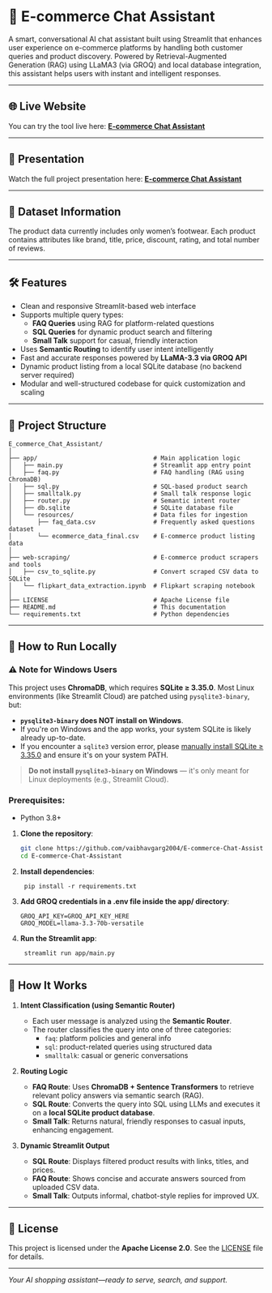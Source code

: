 # 🛒 E-commerce Chat Assistant

A smart, conversational AI chat assistant built using Streamlit that enhances user experience on e-commerce platforms by handling both customer queries and product discovery. Powered by Retrieval-Augmented Generation (RAG) using LLaMA3 (via GROQ) and local database integration, this assistant helps users with instant and intelligent responses.

---

## 🌐 Live Website
You can try the tool live here: **[E-commerce Chat Assistant](https://vaibhav-project-e-commerce-chat-assistant.streamlit.app/)**

---

## 🎥 Presentation
Watch the full project presentation here: **[E-commerce Chat Assistant](https://vaibhav-project.my.canva.site/e-commerce-chat-assistant-presentation)**

---

## 📌 Dataset Information
The product data currently includes only women’s footwear. Each product contains attributes like brand, title, price, discount, rating, and total number of reviews.

---

## 🛠 Features  
- Clean and responsive Streamlit-based web interface  
- Supports multiple query types:  
  - **FAQ Queries** using RAG for platform-related questions  
  - **SQL Queries** for dynamic product search and filtering  
  - **Small Talk** support for casual, friendly interaction  
- Uses **Semantic Routing** to identify user intent intelligently  
- Fast and accurate responses powered by **LLaMA-3.3 via GROQ API**  
- Dynamic product listing from a local SQLite database (no backend server required) 
- Modular and well-structured codebase for quick customization and scaling   

---

## 📂 Project Structure

```
E_commerce_Chat_Assistant/
│
├── app/                                # Main application logic
│   ├── main.py                         # Streamlit app entry point
│   ├── faq.py                          # FAQ handling (RAG using ChromaDB)
│   ├── sql.py                          # SQL-based product search
│   ├── smalltalk.py                    # Small talk response logic
│   ├── router.py                       # Semantic intent router
│   ├── db.sqlite                       # SQLite database file
│   └── resources/                      # Data files for ingestion
│       ├── faq_data.csv                # Frequently asked questions dataset
│       └── ecommerce_data_final.csv    # E-commerce product listing data
│
├── web-scraping/                       # E-commerce product scrapers and tools
│   ├── csv_to_sqlite.py                # Convert scraped CSV data to SQLite
│   └── flipkart_data_extraction.ipynb  # Flipkart scraping notebook
│
├── LICENSE                             # Apache License file
├── README.md                           # This documentation
└── requirements.txt                    # Python dependencies
```

---

## 🚀 How to Run Locally  

### ⚠️ Note for Windows Users

This project uses **ChromaDB**, which requires **SQLite ≥ 3.35.0**. Most Linux environments (like Streamlit Cloud) are patched using `pysqlite3-binary`, but:

- **`pysqlite3-binary` does NOT install on Windows**.
- If you're on Windows and the app works, your system SQLite is likely already up-to-date.
- If you encounter a `sqlite3` version error, please [manually install SQLite ≥ 3.35.0](https://www.sqlite.org/download.html) and ensure it's on your system PATH.

> **Do not install `pysqlite3-binary` on Windows** — it's only meant for Linux deployments (e.g., Streamlit Cloud).

### Prerequisites:  
- Python 3.8+

1. **Clone the repository**:
   ```bash
   git clone https://github.com/vaibhavgarg2004/E-commerce-Chat-Assistant.git
   cd E-commerce-Chat-Assistant
   ```
2. **Install dependencies**:   
   ```commandline
    pip install -r requirements.txt
   ```
3. **Add GROQ credentials in a .env file inside the app/ directory**:
    ```text
    GROQ_API_KEY=GROQ_API_KEY_HERE
    GROQ_MODEL=llama-3.3-70b-versatile
   ```
4. **Run the Streamlit app**:   
   ```commandline
    streamlit run app/main.py
   ```

---

## 🧠 How It Works

1. **Intent Classification (using Semantic Router)**  
   - Each user message is analyzed using the **Semantic Router**.  
   - The router classifies the query into one of three categories:  
     - `faq`: platform policies and general info  
     - `sql`: product-related queries using structured data  
     - `smalltalk`: casual or generic conversations  

2. **Routing Logic**  
   - **FAQ Route**: Uses **ChromaDB + Sentence Transformers** to retrieve relevant policy answers via semantic search (RAG).  
   - **SQL Route**: Converts the query into SQL using LLMs and executes it on a **local SQLite product database**.  
   - **Small Talk**: Returns natural, friendly responses to casual inputs, enhancing engagement.  

3. **Dynamic Streamlit Output**  
   - **SQL Route**: Displays filtered product results with links, titles, and prices.  
   - **FAQ Route**: Shows concise and accurate answers sourced from uploaded CSV data.  
   - **Small Talk**: Outputs informal, chatbot-style replies for improved UX.

---
   
<!-- ## 🖼️ Application Snapshot

![Application UI](chat_assistant_ui_preview.png)

--- -->

## 📄 License
This project is licensed under the **Apache License 2.0**. See the [LICENSE](./LICENSE) file for details.

---

*Your AI shopping assistant—ready to serve, search, and support.*

